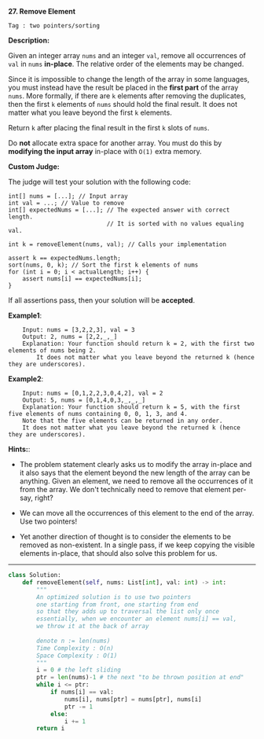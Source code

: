 **27. Remove Element**

```Tag : two pointers/sorting```

**Description:**

Given an integer array ```nums``` and an integer ```val```, remove all occurrences of ```val``` in ```nums``` **in-place**. The relative order of the elements may be changed.

Since it is impossible to change the length of the array in some languages, you must instead have the result be placed in the **first part** of the array ```nums```. More formally, if there are ```k``` elements after removing the duplicates, then the first ```k``` elements of ```nums``` should hold the final result. It does not matter what you leave beyond the first ```k``` elements.

Return ```k``` after placing the final result in the first ```k``` slots of ```nums```.

Do **not** allocate extra space for another array. You must do this by **modifying the input array** in-place with ```O(1)``` extra memory.

**Custom Judge:**

The judge will test your solution with the following code:

```
int[] nums = [...]; // Input array
int val = ...; // Value to remove
int[] expectedNums = [...]; // The expected answer with correct length.
                            // It is sorted with no values equaling val.

int k = removeElement(nums, val); // Calls your implementation

assert k == expectedNums.length;
sort(nums, 0, k); // Sort the first k elements of nums
for (int i = 0; i < actualLength; i++) {
    assert nums[i] == expectedNums[i];
}
```

If all assertions pass, then your solution will be **accepted**.


**Example1**:

        Input: nums = [3,2,2,3], val = 3
        Output: 2, nums = [2,2,_,_]
        Explanation: Your function should return k = 2, with the first two elements of nums being 2.
            It does not matter what you leave beyond the returned k (hence they are underscores).

 
**Example2**:
 
        Input: nums = [0,1,2,2,3,0,4,2], val = 2
        Output: 5, nums = [0,1,4,0,3,_,_,_]
        Explanation: Your function should return k = 5, with the first five elements of nums containing 0, 0, 1, 3, and 4.
        Note that the five elements can be returned in any order.
        It does not matter what you leave beyond the returned k (hence they are underscores).

**Hints:**:

+ The problem statement clearly asks us to modify the array in-place and it also says that the element beyond the new length of the array can be anything. Given an element, we need to remove all the occurrences of it from the array. We don't technically need to remove that element per-say, right?

+ We can move all the occurrences of this element to the end of the array. Use two pointers! 

+ Yet another direction of thought is to consider the elements to be removed as non-existent. In a single pass, if we keep copying the visible elements in-place, that should also solve this problem for us.
   
-----------

```python
class Solution:
    def removeElement(self, nums: List[int], val: int) -> int:
        """
        An optimized solution is to use two pointers
        one starting from front, one starting from end
        so that they adds up to traversal the list only once
        essentially, when we encounter an element nums[i] == val, 
        we throw it at the back of array 
        
        denote n := len(nums)
        Time Complexity : O(n)
        Space Complexity : O(1)
        """
        i = 0 # the left sliding 
        ptr = len(nums)-1 # the next "to be thrown position at end"
        while i <= ptr:
            if nums[i] == val:
                nums[i], nums[ptr] = nums[ptr], nums[i]
                ptr -= 1
            else:
                i += 1
        return i
```
